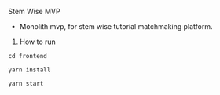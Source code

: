 Stem Wise MVP
- Monolith mvp, for stem wise tutorial matchmaking platform.

1. How to run

```
cd frontend
```

```
yarn install
```

```
yarn start
```
